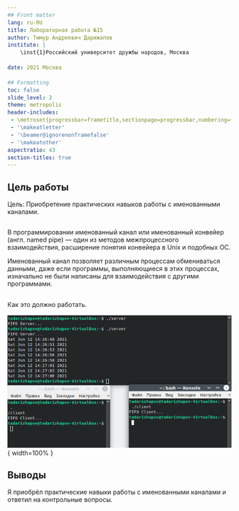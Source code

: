 ```yaml
---
## Front matter
lang: ru-RU
title: Лабораторная работа №15
author: Тимур Андреевич Дарижапов
institute: |
	\inst{1}Российский университет дружбы народов, Москва
	
date: 2021 Москва

## Formatting
toc: false
slide_level: 2
theme: metropolis
header-includes: 
 - \metroset{progressbar=frametitle,sectionpage=progressbar,numbering=fraction}
 - '\makeatletter'
 - '\beamer@ignorenonframefalse'
 - '\makeatother'
aspectratio: 43
section-titles: true
---
```


## Цель работы

Цель: Приобретение практических навыков работы с именованными каналами.

##

В программировании именованный канал или именованный конвейер (англ. named pipe) — один из методов межпроцессного взаимодействия, расширение понятия конвейера в Unix и подобных ОС.

 Именованный канал позволяет различным процессам обмениваться данными, даже если программы, выполняющиеся в этих процессах, изначально не были написаны для взаимодействия с другими программами.
 
##

Как это должно работать.

![Рисунок 1](image/10.png){ width=100% }

## Выводы

Я приобрёл практические навыки работы с именованными каналами и ответил на контрольные вопросы.
